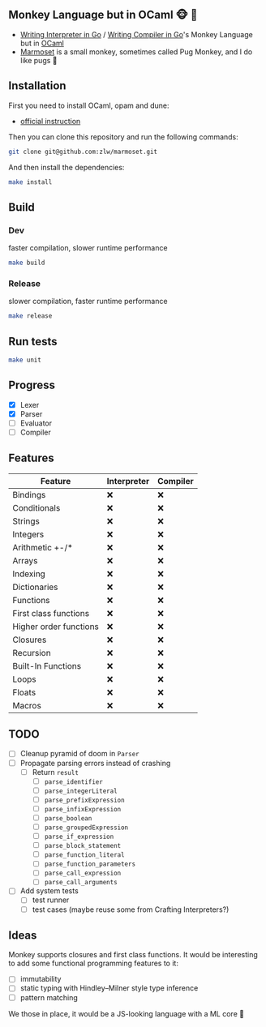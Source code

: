 ## Monkey Language but in OCaml 🐵 🐫
* [Writing Interpreter in Go](https://interpreterbook.com/) / [Writing Compiler in Go](https://compilerbook.com/)'s Monkey Language but in [OCaml](https://ocaml.org/)
* [Marmoset](https://en.wikipedia.org/wiki/Marmoset) is a small monkey, sometimes called Pug Monkey, and I do like pugs 🙈

## Installation

First you need to install OCaml, opam and dune:
* [official instruction](https://ocaml.org/docs/installing-ocaml)

Then you can clone this repository and run the following commands:

```sh
git clone git@github.com:zlw/marmoset.git
```

And then install the dependencies:
```sh
make install
```

## Build

### Dev
faster compilation, slower runtime performance
```sh
make build
```

### Release
slower compilation, faster runtime performance
```sh
make release
```

## Run tests

```sh
make unit
```

## Progress

- [x] Lexer
- [x] Parser
- [ ] Evaluator
- [ ] Compiler

## Features

| Feature                | Interpreter | Compiler |
|------------------------|-------------|----------|
| Bindings               | ❌          | ❌       |
| Conditionals           | ❌          | ❌       |
| Strings                | ❌          | ❌       |
| Integers               | ❌          | ❌       |
| Arithmetic +-/*        | ❌          | ❌       |
| Arrays                 | ❌          | ❌       |
| Indexing               | ❌          | ❌       |
| Dictionaries           | ❌          | ❌       |
| Functions              | ❌          | ❌       |
| First class functions  | ❌          | ❌       |
| Higher order functions | ❌          | ❌       |
| Closures               | ❌          | ❌       |
| Recursion              | ❌          | ❌       |
| Built-In Functions     | ❌          | ❌       |
| Loops                  | ❌          | ❌       |
| Floats                 | ❌          | ❌       |
| Macros                 | ❌          | ❌       |

## TODO

- [ ] Cleanup pyramid of doom in `Parser`
- [ ] Propagate parsing errors instead of crashing
  - [ ] Return `result`
    - [ ] `parse_identifier`
    - [ ] `parse_integerLiteral`
    - [ ] `parse_prefixExpression`
    - [ ] `parse_infixExpression`
    - [ ] `parse_boolean`
    - [ ] `parse_groupedExpression`
    - [ ] `parse_if_expression`
    - [ ] `parse_block_statement`
    - [ ] `parse_function_literal`
    - [ ] `parse_function_parameters`
    - [ ] `parse_call_expression`
    - [ ] `parse_call_arguments`
- [ ] Add system tests
  - [ ] test runner
  - [ ] test cases (maybe reuse some from Crafting Interpreters?)

## Ideas

Monkey supports closures and first class functions. It would be interesting to add some functional programming features to it:
- [ ] immutability
- [ ] static typing with Hindley–Milner style type inference
- [ ] pattern matching

We those in place, it would be a JS-looking language with a ML core 🤔
